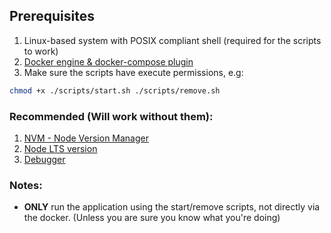 ## Prerequisites

1. Linux-based system with POSIX compliant shell (required for the scripts to work)
2. [Docker engine & docker-compose plugin](https://github.com/AdamAkiva/tutorials/blob/main/tools/docker.md)
3. Make sure the scripts have execute permissions, e.g:

```bash
chmod +x ./scripts/start.sh ./scripts/remove.sh
```

### Recommended (Will work without them):

1. [NVM - Node Version Manager](https://github.com/nvm-sh/nvm#installing-and-updating)
2. [Node LTS version](https://github.com/nvm-sh/nvm#long-term-support)
3. [Debugger](https://github.com/AdamAkiva/tutorials/blob/main/web/node/debugger/typescript/README.md)

### Notes:

- **ONLY** run the application using the start/remove scripts, not directly via
  the docker. (Unless you are sure you know what you're doing)
